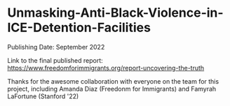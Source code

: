 # Unmasking-Anti-Black-Violence-in-ICE-Detention-Facilities
Publishing Date: September 2022


Link to the final published report: https://www.freedomforimmigrants.org/report-uncovering-the-truth

Thanks for the awesome collaboration with everyone on the team for this project, including Amanda Diaz (Freedonm for Immigrants) and Famyrah LaFortune (Stanford '22)
